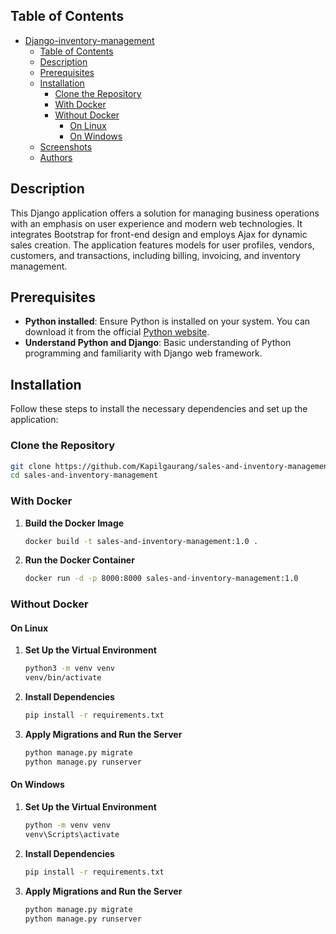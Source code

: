 ## Table of Contents
- [Django-inventory-management](#django-inventory-management)
  - [Table of Contents](#table-of-contents)
  - [Description](#description)
  - [Prerequisites](#prerequisites)
  - [Installation](#installation)
    - [Clone the Repository](#clone-the-repository)
    - [With Docker](#with-docker)
    - [Without Docker](#without-docker)
      - [On Linux](#on-linux)
      - [On Windows](#on-windows)
  - [Screenshots](#screenshots)
  - [Authors](#authors)

## Description
This Django application offers a solution for managing business operations with an emphasis on user experience and modern web technologies. It integrates Bootstrap for front-end design and employs Ajax for dynamic sales creation. The application features models for user profiles, vendors, customers, and transactions, including billing, invoicing, and inventory management.

## Prerequisites
- **Python installed**: Ensure Python is installed on your system. You can download it from the official [Python website](https://www.python.org/).
- **Understand Python and Django**: Basic understanding of Python programming and familiarity with Django web framework.

## Installation

Follow these steps to install the necessary dependencies and set up the application:

### Clone the Repository

```bash
git clone https://github.com/Kapilgaurang/sales-and-inventory-management-systems
cd sales-and-inventory-management
```

### With Docker

1. **Build the Docker Image**

    ```bash
    docker build -t sales-and-inventory-management:1.0 .
    ```

2. **Run the Docker Container**

    ```bash
    docker run -d -p 8000:8000 sales-and-inventory-management:1.0
    ```

### Without Docker

#### On Linux

1. **Set Up the Virtual Environment**

    ```bash
    python3 -m venv venv
    venv/bin/activate
    ```

2. **Install Dependencies**

    ```bash
    pip install -r requirements.txt
    ```

3. **Apply Migrations and Run the Server**

    ```bash
    python manage.py migrate
    python manage.py runserver
    ```

#### On Windows

1. **Set Up the Virtual Environment**

    ```bash
    python -m venv venv
    venv\Scripts\activate
    ```

2. **Install Dependencies**

    ```bash
    pip install -r requirements.txt
    ```

3. **Apply Migrations and Run the Server**

    ```bash
    python manage.py migrate
    python manage.py runserver
    ```

